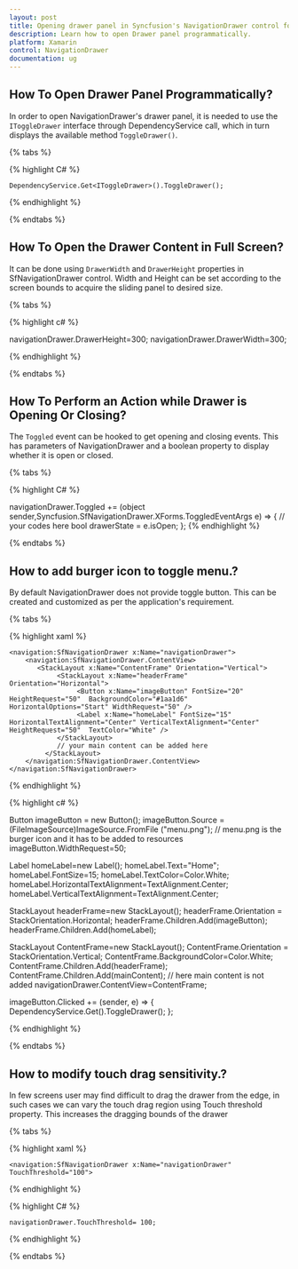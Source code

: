 ```yaml
---
layout: post
title: Opening drawer panel in Syncfusion's NavigationDrawer control for Xamarin.Forms
description: Learn how to open Drawer panel programmatically.
platform: Xamarin
control: NavigationDrawer
documentation: ug
---
```

## How To Open Drawer Panel Programmatically?

In order to open NavigationDrawer's drawer panel, it is needed to use the `IToggleDrawer` interface through DependencyService call, which in turn displays the available method `ToggleDrawer()`.

{% tabs %}

{% highlight C# %}

	DependencyService.Get<IToggleDrawer>().ToggleDrawer();

{% endhighlight %}

{% endtabs %}


## How To Open the Drawer Content in Full Screen?

It can be done using `DrawerWidth` and `DrawerHeight` properties in SfNavigationDrawer control. Width and Height can be set according to the screen bounds to acquire the sliding panel to desired size.

{% tabs %}

{% highlight c# %}

navigationDrawer.DrawerHeight=300;
navigationDrawer.DrawerWidth=300;

{% endhighlight %}

{% endtabs %}

## How To Perform an Action while Drawer is Opening Or Closing?

The `Toggled` event can be hooked to get opening and closing events. This has parameters of NavigationDrawer and a boolean property to display whether it is open or closed.

{% tabs %}

{% highlight C# %}

navigationDrawer.Toggled += (object sender,Syncfusion.SfNavigationDrawer.XForms.ToggledEventArgs e) => {
		// your codes here
		bool drawerState = e.isOpen;
};
{% endhighlight %}

{% endtabs %}

## How to add burger icon to toggle menu.?

By default NavigationDrawer does not provide toggle button. This can be created and customized as per the application's requirement.

{% tabs %}

{% highlight xaml %}

 	<navigation:SfNavigationDrawer x:Name="navigationDrawer">
        <navigation:SfNavigationDrawer.ContentView>
           <StackLayout x:Name="ContentFrame" Orientation="Vertical">
				<StackLayout x:Name="headerFrame" Orientation="Horizontal">
					 <Button x:Name="imageButton" FontSize="20" HeightRequest="50"  BackgroundColor="#1aa1d6" HorizontalOptions="Start" WidthRequest="50" />
					 <Label x:Name="homeLabel" FontSize="15" HorizontalTextAlignment="Center" VerticalTextAlignment="Center"     HeightRequest="50"  TextColor="White" />
			    </StackLayout>   
				// your main content can be added here
             </StackLayout>
        </navigation:SfNavigationDrawer.ContentView>
 	</navigation:SfNavigationDrawer>
 
 
{% endhighlight %}

{% highlight c# %}
	
Button imageButton = new Button();
imageButton.Source = (FileImageSource)ImageSource.FromFile ("menu.png"); // menu.png is the burger icon and it has to be added to resources
imageButton.WidthRequest=50;
	
Label homeLabel=new Label();
homeLabel.Text="Home";
homeLabel.FontSize=15;
homeLabel.TextColor=Color.White;
homeLabel.HorizontalTextAlignment=TextAlignment.Center;
homeLabel.VerticalTextAlignment=TextAlignment.Center;
	
StackLayout headerFrame=new StackLayout(); 
headerFrame.Orientation = StackOrientation.Horizontal;
headerFrame.Children.Add(imageButton);
headerFrame.Children.Add(homeLabel);
	
StackLayout ContentFrame=new StackLayout();
ContentFrame.Orientation = StackOrientation.Vertical; 
ContentFrame.BackgroundColor=Color.White;
ContentFrame.Children.Add(headerFrame);
ContentFrame.Children.Add(mainContent); // here main content is not added
navigationDrawer.ContentView=ContentFrame;

imageButton.Clicked += (sender, e) =>
{
		DependencyService.Get<IToggleDrawer>().ToggleDrawer();
};
  
{% endhighlight %}

{% endtabs %}

## How to modify touch drag sensitivity.?

In few screens user may find difficult to drag the drawer from the edge, in such cases we can vary the touch drag region using Touch threshold property. This increases the dragging bounds of the drawer

{% tabs %}

{% highlight xaml %}

 	<navigation:SfNavigationDrawer x:Name="navigationDrawer" TouchThreshold="100">
 
 
{% endhighlight %}

{% highlight C# %}

	navigationDrawer.TouchThreshold= 100;

{% endhighlight %}

{% endtabs %}